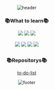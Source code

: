 <div align = center>

   ![header](https://capsule-render.vercel.app/api?type=waving&color=0:f03a3a,100:dfb6a2&height=250&section=header&text=Publishing%20Training&fontSize=70&fontColor=ffffff&animation=fadeIn&fontAlignY=32&desc=With%20FE%20Developer&descAlignY=51&descAlign=77)
   
   ### 📚What to learn📚
   <img src="https://img.shields.io/badge/HTML5-E34F26?style=flat&logo=HTML5&logoColor=white"/>
   <img src="https://img.shields.io/badge/CSS3-1572B6?style=flat&logo=css3&logoColor=white"/>
   <img src="https://img.shields.io/badge/JavaScript-F7DF1E?style=flat&logo=javascript&logoColor=white"/>
   <br/><br/>
   <img src="https://img.shields.io/badge/TypeScript-3178C6?style=flat&logo=typescript&logoColor=white"/>
   <img src="https://img.shields.io/badge/yarn-2C8EBB?style=flat&logo=yarn&logoColor=white"/>
   <img src="https://img.shields.io/badge/vite-646CFF?style=flat&logo=vite&logoColor=white"/>
   <img src="https://img.shields.io/badge/React-61DAFB?style=flat&logo=react&logoColor=white"/>

   <h2></h2>

   ### 📚Repositorys📚
  <a href="https://github.com/BNC-2nd-publishing-training/to-do-list">to-do-list<a/>
   
  ![footer](https://capsule-render.vercel.app/api?type=waving&color=0:f03a3a,100:dfb6a2&reversal=false&section=footer)
</div>
